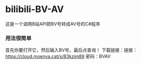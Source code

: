 # bilibili-BV-AV
这是一个调用B站API把BV号转成AV号的C#程序
### 用法很简单
首先你要打开它，然后输入BV号，最后点查询！
下载链接：链接：https://cloud.moenya.cat/s/83kzim89   密码：BVAV
